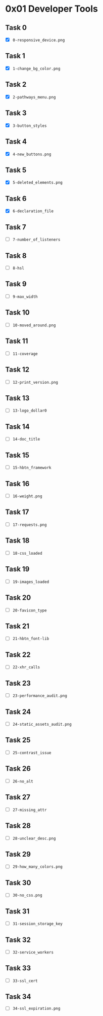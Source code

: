 # 0x01 Developer Tools

## Task 0

- [x] `0-responsive_device.png`

## Task 1

- [x] `1-change_bg_color.png`

## Task 2

- [x] `2-pathways_menu.png`

## Task 3

- [x] `3-button_styles`

## Task 4

- [x] `4-new_buttons.png`

## Task 5

- [x] `5-deleted_elements.png`

## Task 6

- [x] `6-declaration_file`

## Task 7

- [ ] `7-number_of_listeners`

## Task 8

- [ ] `8-hsl`

## Task 9

- [ ] `9-max_width`

## Task 10

- [ ] `10-moved_around.png`

## Task 11

- [ ] `11-coverage`

## Task 12

- [ ] `12-print_version.png`

## Task 13

- [ ] `13-logo_dollar0`

## Task 14

- [ ] `14-doc_title`

## Task 15

- [ ] `15-hbtn_framework`

## Task 16

- [ ] `16-weight.png`

## Task 17

- [ ] `17-requests.png`

## Task 18

- [ ] `18-css_loaded`

## Task 19

- [ ] `19-images_loaded`

## Task 20

- [ ] `20-favicon_type`

## Task 21

- [ ] `21-hbtn_font-lib`

## Task 22

- [ ] `22-xhr_calls`

## Task 23

- [ ] `23-performance_audit.png`

## Task 24

- [ ] `24-static_assets_audit.png`

## Task 25

- [ ] `25-contrast_issue`

## Task 26

- [ ] `26-no_alt`

## Task 27

- [ ] `27-missing_attr`

## Task 28

- [ ] `28-unclear_desc.png`

## Task 29

- [ ] `29-how_many_colors.png`

## Task 30

- [ ] `30-no_css.png`

## Task 31

- [ ] `31-session_storage_key`

## Task 32

- [ ] `32-service_workers`

## Task 33

- [ ] `33-ssl_cert`

## Task 34

- [ ] `34-ssl_expiration.png`


